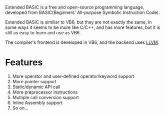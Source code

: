 Extended BASIC is a free and open-source programming language, developed from BASIC(Beginners' All-purpose Symbolic Instruction Code).

Extended BASIC is similiar to VB6, but they are not exactly the same, in some ways it seems to be more like C/C++, and has more features, but it is still as easy to learn and use as VB6.

The compiler's frontend is developed in VB6, and the backend uses [LLVM](http://llvm.org/).

# Features #
  1. More operator and user-defined operator/keyword support
  1. More pointer support
  1. Static/dynamic API call
  1. More preprocessor instructions
  1. Multiple call conversion support
  1. Inline Assembly support
  1. So on...